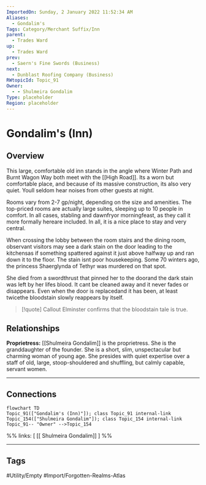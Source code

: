 ```yaml
---
ImportedOn: Sunday, 2 January 2022 11:52:34 AM
Aliases:
  - Gondalim's
Tags: Category/Merchant Suffix/Inn
parent:
  - Trades Ward
up:
  - Trades Ward
prev:
  - Saern's Fine Swords (Business)
next:
  - Dunblast Roofing Company (Business)
RWtopicId: Topic_91
Owner:
  - - Shulmeira Gondalim
Type: placeholder
Region: placeholder
---
```

# Gondalim's (Inn)
## Overview
This large, comfortable old inn stands in the angle where Winter Path and Burnt Wagon Way both meet with the [[High Road]]. Its a worn but comfortable place, and because of its massive construction, its also very quiet. Youll seldom hear noises from other guests at night.

Rooms vary from 2-7 gp/night, depending on the size and amenities. The top-priced rooms are actually large suites, sleeping up to 10 people in comfort. In all cases, stabling and dawnfryor morningfeast, as they call it more formally hereare included. In all, it is a nice place to stay and very central.

When crossing the lobby between the room stairs and the dining room, observant visitors may see a dark stain on the door leading to the kitchensas if something spattered against it just above halfway up and ran down it to the floor. The stain isnt poor housekeeping. Some 70 winters ago, the princess Shaerglynda of Tethyr was murdered on that spot.

She died from a swordthrust that pinned her to the doorand the dark stain was left by her lifes blood. It cant be cleaned away and it never fades or disappears. Even when the door is replacedand it has been, at least twicethe bloodstain slowly reappears by itself.

> [!quote] Callout
> Elminster confirms that the bloodstain tale is true.
> 

## Relationships
**Proprietress:** [[Shulmeira Gondalim]] is the proprietress. She is the granddaughter of the founder. She is a short, slim, unspectacular but charming woman of young age. She presides with quiet expertise over a staff of old, large, stoop-shouldered and shuffling, but calmly capable, servant women.

---
## Connections
```mermaid
flowchart TD
Topic_91(["Gondalim's (Inn)"]); class Topic_91 internal-link
Topic_154(["Shulmeira Gondalim"]); class Topic_154 internal-link
Topic_91-- "Owner" -->Topic_154
```
%%
links: [ [[ Shulmeira Gondalim]] ]
%%


---
## Tags
#Utility/Empty #Import/Forgotten-Realms-Atlas

